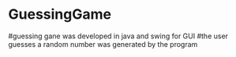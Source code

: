 # GuessingGame
#guessing gane was developed in java and swing for GUI
#the user guesses a random number was generated by the program 
